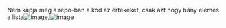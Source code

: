 Nem kapja meg a repo-ban a kód az értékeket, csak azt hogy hány elemes a lista![image](https://github.com/b0papzso/C-3.-Feladat-SchoolClass/assets/98013425/4a791b16-3fbb-4a24-bfcc-4ba04677e551),![image](https://github.com/b0papzso/C-3.-Feladat-SchoolClass/assets/98013425/b30b9bc3-cd37-4457-a2ff-534f41e07639)

